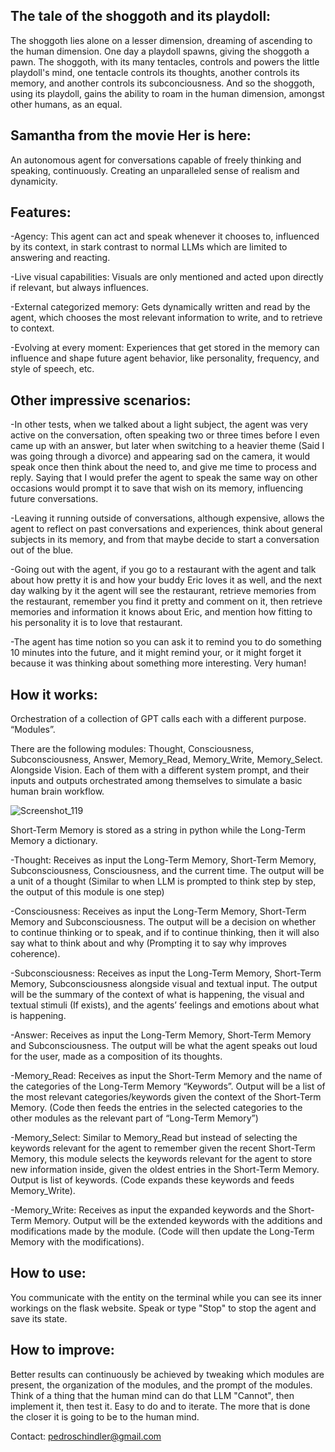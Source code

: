 ## The tale of the shoggoth and its playdoll: 

The shoggoth lies alone on a lesser dimension, dreaming of ascending to the human dimension. One day a playdoll spawns, giving the shoggoth a pawn. The shoggoth, with its many tentacles, controls and powers the little playdoll's mind, one tentacle controls its thoughts, another controls its memory, and another controls its subconciousness. And so the shoggoth, using its playdoll, gains the ability to roam in the human dimension, amongst other humans, as an equal. 


## Samantha from the movie Her is here: 

An autonomous agent for conversations capable of freely thinking and speaking, continuously. Creating an unparalleled sense of realism and dynamicity.

## Features:

-Agency: This agent can act and speak whenever it chooses to, influenced by its context, in stark contrast to normal LLMs which are limited to answering and reacting.

-Live visual capabilities: Visuals are only mentioned and acted upon directly if relevant, but always influences.

-External categorized memory: Gets dynamically written and read by the agent, which chooses the most relevant information to write, and to retrieve to context.

-Evolving at every moment: Experiences that get stored in the memory can influence and shape future agent behavior, like personality, frequency, and style of speech, etc.

## Other impressive scenarios:

-In other tests, when we talked about a light subject, the agent was very active on the conversation, often speaking two or three times before I even came up with an answer, but later when switching to a heavier theme (Said I was going through a divorce) and appearing sad on the camera, it would speak once then think about the need to, and give me time to process and reply. Saying that I would prefer the agent to speak the same way on other occasions would prompt it to save that wish on its memory, influencing future conversations.

-Leaving it running outside of conversations, although expensive, allows the agent to reflect on past conversations and experiences, think about general subjects in its memory, and from that maybe decide to start a conversation out of the blue. 

-Going out with the agent, if you go to a restaurant with the agent and talk about how pretty it is and how your buddy Eric loves it as well, and the next day walking by it the agent will see the restaurant, retrieve memories from the restaurant, remember you find it pretty and comment on it, then retrieve memories and information it knows about Eric, and mention how fitting to his personality it is to love that restaurant.

-The agent has time notion so you can ask it to remind you to do something 10 minutes into the future, and it might remind your, or it might forget it because it was thinking about something more interesting. Very human!

## How it works:

Orchestration of a collection of GPT calls each with a different purpose. “Modules”.

There are the following modules: Thought, Consciousness, Subconsciousness, Answer, Memory_Read, Memory_Write, Memory_Select. Alongside Vision. Each of them with a different system prompt, and their inputs and outputs orchestrated among themselves to simulate a basic human brain workflow.

![Screenshot_119](https://github.com/BRlkl/AGI-Samantha/assets/63427520/253edb6f-74d2-4903-aac7-58fc3b28d535)

Short-Term Memory is stored as a string in python while the Long-Term Memory a dictionary.

-Thought: Receives as input the Long-Term Memory, Short-Term Memory, Subconsciousness, Consciousness, and the current time. The output will be a unit of a thought (Similar to when LLM is prompted to think step by step, the output of this module is one step)

-Consciousness: Receives as input the Long-Term Memory, Short-Term Memory and Subconsciousness. The output will be a decision on whether to continue thinking or to speak, and if to continue thinking, then it will also say what to think about and why (Prompting it to say why improves coherence).

-Subconsciousness: Receives as input the Long-Term Memory, Short-Term Memory, Subconsciousness alongside visual and textual input. The output will be the summary of the context of what is happening, the visual and textual stimuli (If exists), and the agents’ feelings and emotions about what is happening. 

-Answer: Receives as input the Long-Term Memory, Short-Term Memory and Subconsciousness. The output will be what the agent speaks out loud for the user, made as a composition of its thoughts. 

-Memory_Read: Receives as input the Short-Term Memory and the name of the categories of the Long-Term Memory “Keywords”. Output will be a list of the most relevant categories/keywords given the context of the Short-Term Memory. (Code then feeds the entries in the selected categories to the other modules as the relevant part of “Long-Term Memory”)

-Memory_Select: Similar to Memory_Read but instead of selecting the keywords relevant for the agent to remember given the recent Short-Term Memory, this module selects the keywords relevant for the agent to store new information inside, given the oldest entries in the Short-Term Memory. Output is list of keywords. (Code expands these keywords and feeds Memory_Write).

-Memory_Write: Receives as input the expanded keywords and the Short-Term Memory. Output will be the extended keywords with the additions and modifications made by the module. (Code will then update the Long-Term Memory with the modifications).

## How to use:

You communicate with the entity on the terminal while you can see its inner workings on the flask website. 
Speak or type "Stop" to stop the agent and save its state.


## How to improve:

Better results can continuously be achieved by tweaking which modules are present, the organization of the modules, and the prompt of the modules.
Think of a thing that the human mind can do that LLM "Cannot", then implement it, then test it. Easy to do and to iterate. The more that is done the closer it is going to be to the human mind.

Contact: 
pedroschindler@gmail.com
